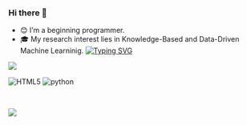 ### Hi there 👋

- 😊 I’m a beginning programmer.
- 🎓 My research interest lies in Knowledge-Based and Data-Driven Machine Learninig.
 [![Typing SVG](https://readme-typing-svg.herokuapp.com?color=%2336BCF7&lines=Im+curently+working+on+this+page)](https://git.io/typing-svg)
<a href="">
  <img align="left" src="https://github-readme-stats.vercel.app/api?username=AndreyGladchenko&count_private=true&show_icons=true" />
</a>

<!--
[![Hits](https://hits.sh/github.com/AndreyGladchenko/hits.svg)](https://hits.sh/github.com/AndreyGladchenko/hits/)
**AndreyGladchenko/AndreyGladchenko** is a ✨ _special_ ✨ repository because its `README.md` (this file) appears on your GitHub profile.

Here are some ideas to get you started:

- 🔭 I’m currently working on ...
- 🌱 I’m currently learning ...
- 👯 I’m looking to collaborate on ...
- 🤔 I’m looking for help with ...
- 💬 Ask me about ...
- 📫 How to reach me: ...
- 😄 Pronouns: ...
- ⚡ Fun fact: ...
https://habr.com/ru/articles/649363/
https://docs.github.com/ru/get-started/writing-on-github/getting-started-with-writing-and-formatting-on-github/quickstart-for-writing-on-github
-->
<br>

![HTML5](https://img.shields.io/badge/html%205-grey?style=for-the-badge&logo=html5&logoColor=white&labelColor=5539cc)
![python](https://img.shields.io/badge/-python-grey?style=for-the-badge&logo=python&logoColor=white&labelColor=5539cc)

</br>
<a href="">

![](https://komarev.com/ghpvc/?username=AndreyGladchenko&color=blueviolet)

</a>
